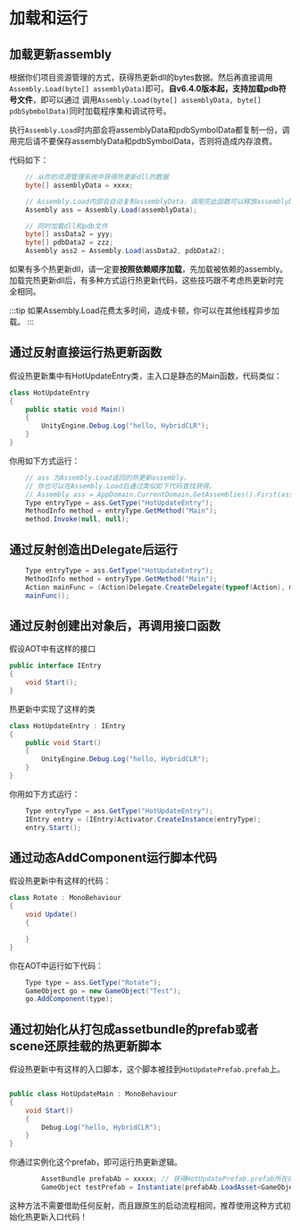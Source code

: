 # 加载和运行

## 加载更新assembly

根据你们项目资源管理的方式，获得热更新dll的bytes数据。然后再直接调用`Assembly.Load(byte[] assemblyData)`即可。**自v6.4.0版本起，支持加载pdb符号文件**，即可以通过
调用`Assembly.Load(byte[] assemblyData, byte[] pdbSybmbolData)`同时加载程序集和调试符号。

执行`Assembly.Load`时内部会将assemblyData和pdbSymbolData都复制一份，调用完后请不要保存assemblyData和pdbSymbolData，否则将造成内存浪费。

代码如下：

```csharp
    // 从你的资源管理系统中获得热更新dll的数据
    byte[] assemblyData = xxxx; 

    // Assembly.Load内部会自动复制assemblyData，调用完此函数可以释放assemblyData，不需要保存起来。
    Assembly ass = Assembly.Load(assemblyData);

    // 同时加载dll和pdb文件
    byte[] assData2 = yyy;
    byte[] pdbData2 = zzz;
    Assembly ass2 = Assembly.Load(assData2, pdbData2);
```

如果有多个热更新dll，请一定要**按照依赖顺序加载**，先加载被依赖的assembly。加载完热更新dll后，有多种方式运行热更新代码，这些技巧跟不考虑热更新时完全相同。

:::tip
如果Assembly.Load花费太多时间，造成卡顿，你可以在其他线程异步加载。
:::

## 通过反射直接运行热更新函数

假设热更新集中有HotUpdateEntry类，主入口是静态的Main函数，代码类似：

```csharp
class HotUpdateEntry
{
    public static void Main()
    {
        UnityEngine.Debug.Log("hello, HybridCLR");
    }
}
```


你用如下方式运行：

```csharp
    // ass 为Assembly.Load返回的热更新assembly。
    // 你也可以在Assembly.Load后通过类似如下代码查找获得。
    // Assembly ass = AppDomain.CurrentDomain.GetAssemblies().First(assembly => assembly.GetName().Name == "Your-HotUpdate-Assembly");
    Type entryType = ass.GetType("HotUpdateEntry");
    MethodInfo method = entryType.GetMethod("Main");
    method.Invoke(null, null);
```

## 通过反射创造出Delegate后运行

```csharp
    Type entryType = ass.GetType("HotUpdateEntry");
    MethodInfo method = entryType.GetMethod("Main");
    Action mainFunc = (Action)Delegate.CreateDelegate(typeof(Action), method);
    mainFunc();
```

## 通过反射创建出对象后，再调用接口函数

假设AOT中有这样的接口

```csharp
public interface IEntry
{
    void Start();
}
```

热更新中实现了这样的类

```csharp
class HotUpdateEntry : IEntry
{
    public void Start()
    {
        UnityEngine.Debug.Log("hello, HybridCLR");
    }
}
```

你用如下方式运行：

```csharp
    Type entryType = ass.GetType("HotUpdateEntry");
    IEntry entry = (IEntry)Activator.CreateInstance(entryType);
    entry.Start();
```

## 通过动态AddComponent运行脚本代码

假设热更新中有这样的代码：

```csharp
class Rotate : MonoBehaviour
{
    void Update()
    {

    }
}
```

你在AOT中运行如下代码：

```csharp
    Type type = ass.GetType("Rotate");
    GameObject go = new GameObject("Test");
    go.AddComponent(type);
```


## 通过初始化从打包成assetbundle的prefab或者scene还原挂载的热更新脚本

假设热更新中有这样的入口脚本，这个脚本被挂到`HotUpdatePrefab.prefab`上。

```csharp

public class HotUpdateMain : MonoBehaviour
{
    void Start()
    {
        Debug.Log("hello, HybridCLR");
    }
}

```

你通过实例化这个prefab，即可运行热更新逻辑。

```csharp
        AssetBundle prefabAb = xxxxx; // 获得HotUpdatePrefab.prefab所在的AssetBundle
        GameObject testPrefab = Instantiate(prefabAb.LoadAsset<GameObject>("HotUpdatePrefab.prefab"));
```

这种方法不需要借助任何反射，而且跟原生的启动流程相同，推荐使用这种方式初始化热更新入口代码！
